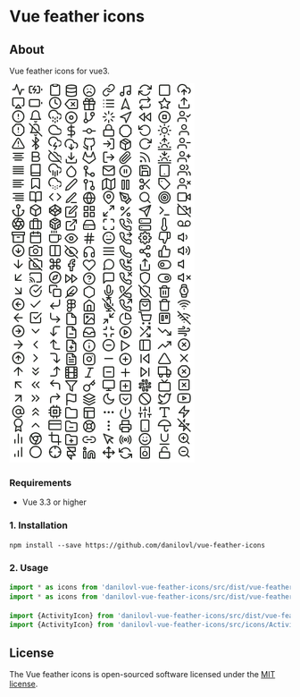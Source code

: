 # Vue feather icons #

## About ##

Vue feather icons for vue3.

![Alt text](/readme/icons.png?raw=true "Icons")

### Requirements

* Vue 3.3 or higher

### 1. Installation

```npm
npm install --save https://github.com/danilovl/vue-feather-icons
```

### 2. Usage

```javascript
import * as icons from 'danilovl-vue-feather-icons/src/dist/vue-feather-icons'
import * as icons from 'danilovl-vue-feather-icons/src/dist/vue-feather-icons.min'

import {ActivityIcon} from 'danilovl-vue-feather-icons/src/dist/vue-feather-icons'
import {ActivityIcon} from 'danilovl-vue-feather-icons/src/icons/ActivityIcon'
```
## License

The Vue feather icons is open-sourced software licensed under the [MIT license](https://opensource.org/licenses/MIT).
